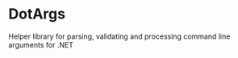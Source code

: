 DotArgs
=======

Helper library for parsing, validating and processing command line arguments for .NET
